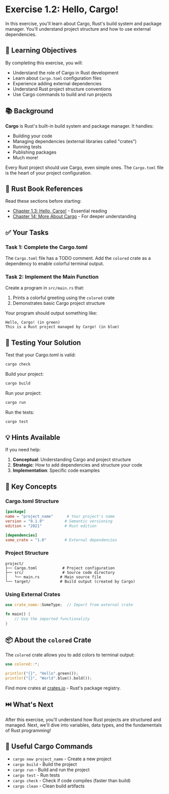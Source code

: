 # Exercise 1.2: Hello, Cargo!

In this exercise, you'll learn about Cargo, Rust's build system and package manager. You'll understand project structure and how to use external dependencies.

## 🎯 Learning Objectives

By completing this exercise, you will:
- Understand the role of Cargo in Rust development
- Learn about `Cargo.toml` configuration files
- Experience adding external dependencies
- Understand Rust project structure conventions
- Use Cargo commands to build and run projects

## 📚 Background

**Cargo** is Rust's built-in build system and package manager. It handles:
- Building your code
- Managing dependencies (external libraries called "crates")
- Running tests
- Publishing packages
- Much more!

Every Rust project should use Cargo, even simple ones. The `Cargo.toml` file is the heart of your project configuration.

## 📖 Rust Book References

Read these sections before starting:
- [Chapter 1.3: Hello, Cargo!](https://doc.rust-lang.org/book/ch01-03-hello-cargo.html) - Essential reading
- [Chapter 14: More About Cargo](https://doc.rust-lang.org/book/ch14-00-more-about-cargo.html) - For deeper understanding

## ✅ Your Tasks

### Task 1: Complete the Cargo.toml
The `Cargo.toml` file has a TODO comment. Add the `colored` crate as a dependency to enable colorful terminal output.

### Task 2: Implement the Main Function
Create a program in `src/main.rs` that:
1. Prints a colorful greeting using the `colored` crate
2. Demonstrates basic Cargo project structure

Your program should output something like:
```
Hello, Cargo! (in green)
This is a Rust project managed by Cargo! (in blue)
```

## 🧪 Testing Your Solution

Test that your Cargo.toml is valid:
```bash
cargo check
```

Build your project:
```bash
cargo build
```

Run your project:
```bash
cargo run
```

Run the tests:
```bash
cargo test
```

## 💡 Hints Available

If you need help:
1. **Conceptual**: Understanding Cargo and project structure
2. **Strategic**: How to add dependencies and structure your code
3. **Implementation**: Specific code examples

## 🌟 Key Concepts

### Cargo.toml Structure
```toml
[package]
name = "project_name"      # Your project's name
version = "0.1.0"         # Semantic versioning
edition = "2021"          # Rust edition

[dependencies]
some_crate = "1.0"        # External dependencies
```

### Project Structure
```
project/
├── Cargo.toml           # Project configuration
├── src/                 # Source code directory
│   └── main.rs         # Main source file
└── target/             # Build output (created by Cargo)
```

### Using External Crates
```rust
use crate_name::SomeType;  // Import from external crate

fn main() {
    // Use the imported functionality
}
```

## 📦 About the `colored` Crate

The `colored` crate allows you to add colors to terminal output:

```rust
use colored::*;

println!("{}", "Hello".green());
println!("{}", "World".blue().bold());
```

Find more crates at [crates.io](https://crates.io) - Rust's package registry.

## ⏭️ What's Next

After this exercise, you'll understand how Rust projects are structured and managed. Next, we'll dive into variables, data types, and the fundamentals of Rust programming!

## 🔧 Useful Cargo Commands

- `cargo new project_name` - Create a new project
- `cargo build` - Build the project
- `cargo run` - Build and run the project
- `cargo test` - Run tests
- `cargo check` - Check if code compiles (faster than build)
- `cargo clean` - Clean build artifacts